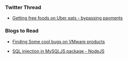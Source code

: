### Twitter Thread

- [ Getting free foods on Uber eats - bypassing payments ](https://mobile.twitter.com/GergelyOrosz/status/1502947315279187979)

### Blogs to Read

- [ Finding Some cool bugs on VMware products ](https://swarm.ptsecurity.com/catching-bugs-in-vmware-carbon-black-cloud-workload-appliance-and-vrealize-operations-manager/)

- [ SQL injection in MySQLJS package - NodeJS ](https://flattsecurity.medium.com/finding-an-unseen-sql-injection-by-bypassing-escape-functions-in-mysqljs-mysql-90b27f6542b4)
